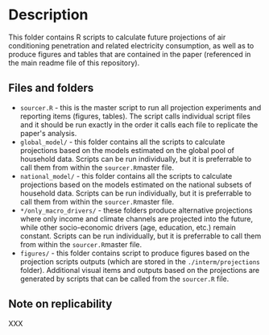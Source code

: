 # Description
This folder contains R scripts to calculate future projections of air conditioning penetration and related electricity consumption, as well as to produce figures and tables that are contained in the paper (referenced in the main readme file of this repository).

## Files and folders

 - `sourcer.R` - this is the master script to run all projection experiments and reporting items (figures, tables). The script calls individual script files and it should be run exactly in the order it calls each file to replicate the paper's analysis. 
 - `global_model/` - this folder contains all the scripts to calculate projections based on the models estimated on the global pool of household data. Scripts can be run individually, but it is preferrable to call them from within the `sourcer.R`master file. 
 - `national_model/` - this folder contains all the scripts to calculate projections based on the models estimated on the national subsets of household data. Scripts can be run individually, but it is preferrable to call them from within the `sourcer.R`master file. 
 - `*/only_macro_drivers/` - these folders produce alternative projections where only income and climate channels are projected into the future, while other socio-economic drivers (age, education, etc.) remain constant. Scripts can be run individually, but it is preferrable to call them from within the `sourcer.R`master file. 
 - `figures/` - this folder contains script to produce figures based on the projection scripts outputs (which are stored in the `./interm/projections` folder). Additional visual items and outputs based on the projections are generated by scripts that can be called from the `sourcer.R` file.  

## Note on replicability
XXX
